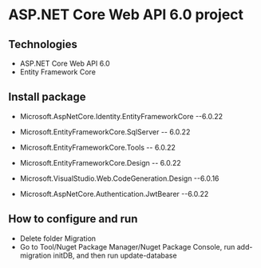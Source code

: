 # ASP.NET Core Web API 6.0 project

## Technologies
- ASP.NET Core Web API 6.0
- Entity Framework Core
## Install package
- Microsoft.AspNetCore.Identity.EntityFrameworkCore --6.0.22
- Microsoft.EntityFrameworkCore.SqlServer -- 6.0.22
- Microsoft.EntityFrameworkCore.Tools -- 6.0.22
- Microsoft.EntityFrameworkCore.Design -- 6.0.22
- Microsoft.VisualStudio.Web.CodeGeneration.Design --6.0.16

- Microsoft.AspNetCore.Authentication.JwtBearer --6.0.22

## How to configure and run
- Delete folder Migration
- Go to Tool/Nuget Package Manager/Nuget Package Console, run add-migration initDB, and then run update-database

